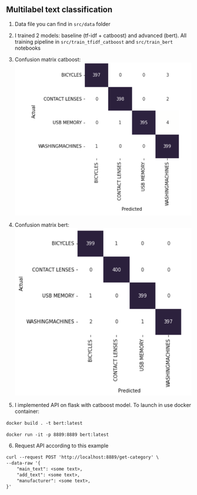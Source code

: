 ## Multilabel text classification

1. Data file you can find in `src/data` folder
2. I trained 2 models: baseline (tf-idf + catboost) and advanced (bert). All training pipeline in 
`src/train_tfidf_catboost` and `src/train_bert` notebooks
3. Confusion matrix catboost:
![alt text](tfidf.png)

4. Confusion matrix bert:
![alt text](bert.png)

5. I implemented API on flask with catboost model. To launch in use docker container:

`docker build . -t bert:latest`

`docker run -it -p 8889:8889 bert:latest`

6. Request API according to this example

```
curl --request POST 'http://localhost:8889/get-category' \
--data-raw '{
    "main_text": <some text>,
    "add_text": <some text>,
    "manufacturer": <some text>,
}'
```
